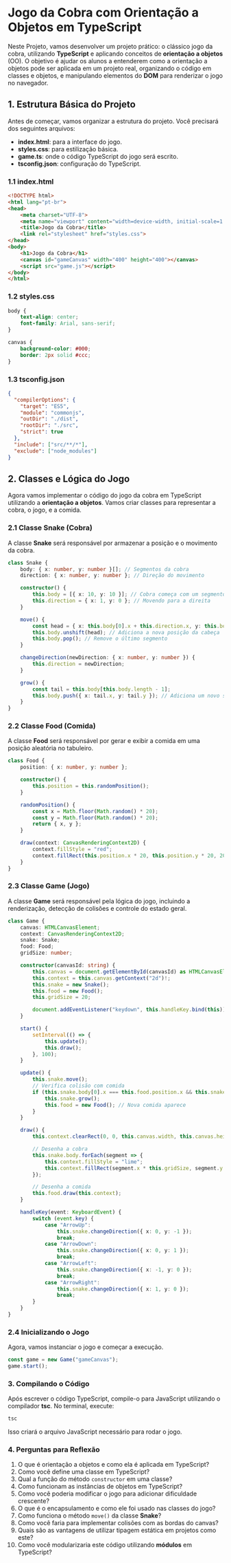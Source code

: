 # Jogo da Cobra com Orientação a Objetos em TypeScript

Neste Projeto, vamos desenvolver um projeto prático: o clássico jogo da cobra, utilizando **TypeScript** e aplicando conceitos de **orientação a objetos** (OO). O objetivo é ajudar os alunos a entenderem como a orientação a objetos pode ser aplicada em um projeto real, organizando o código em classes e objetos, e manipulando elementos do **DOM** para renderizar o jogo no navegador.

## 1. Estrutura Básica do Projeto

Antes de começar, vamos organizar a estrutura do projeto. Você precisará dos seguintes arquivos:

- **index.html**: para a interface do jogo.
- **styles.css**: para estilização básica.
- **game.ts**: onde o código TypeScript do jogo será escrito.
- **tsconfig.json**: configuração do TypeScript.

### 1.1 index.html

```html
<!DOCTYPE html>
<html lang="pt-br">
<head>
    <meta charset="UTF-8">
    <meta name="viewport" content="width=device-width, initial-scale=1.0">
    <title>Jogo da Cobra</title>
    <link rel="stylesheet" href="styles.css">
</head>
<body>
    <h1>Jogo da Cobra</h1>
    <canvas id="gameCanvas" width="400" height="400"></canvas>
    <script src="game.js"></script>
</body>
</html>
```

### 1.2 styles.css

```css
body {
    text-align: center;
    font-family: Arial, sans-serif;
}

canvas {
    background-color: #000;
    border: 2px solid #ccc;
}
```

### 1.3 tsconfig.json

```json
{
  "compilerOptions": {
    "target": "ES5",
    "module": "commonjs",
    "outDir": "./dist",
    "rootDir": "./src",
    "strict": true
  },
  "include": ["src/**/*"],
  "exclude": ["node_modules"]
}
```

## 2. Classes e Lógica do Jogo

Agora vamos implementar o código do jogo da cobra em TypeScript utilizando a **orientação a objetos**. Vamos criar classes para representar a cobra, o jogo, e a comida.

### 2.1 Classe Snake (Cobra)

A classe **Snake** será responsável por armazenar a posição e o movimento da cobra.

```typescript
class Snake {
    body: { x: number, y: number }[]; // Segmentos da cobra
    direction: { x: number, y: number }; // Direção do movimento

    constructor() {
        this.body = [{ x: 10, y: 10 }]; // Cobra começa com um segmento
        this.direction = { x: 1, y: 0 }; // Movendo para a direita
    }

    move() {
        const head = { x: this.body[0].x + this.direction.x, y: this.body[0].y + this.direction.y };
        this.body.unshift(head); // Adiciona a nova posição da cabeça
        this.body.pop(); // Remove o último segmento
    }

    changeDirection(newDirection: { x: number, y: number }) {
        this.direction = newDirection;
    }

    grow() {
        const tail = this.body[this.body.length - 1];
        this.body.push({ x: tail.x, y: tail.y }); // Adiciona um novo segmento à cobra
    }
}
```

### 2.2 Classe Food (Comida)

A classe **Food** será responsável por gerar e exibir a comida em uma posição aleatória no tabuleiro.

```typescript
class Food {
    position: { x: number, y: number };

    constructor() {
        this.position = this.randomPosition();
    }

    randomPosition() {
        const x = Math.floor(Math.random() * 20);
        const y = Math.floor(Math.random() * 20);
        return { x, y };
    }

    draw(context: CanvasRenderingContext2D) {
        context.fillStyle = "red";
        context.fillRect(this.position.x * 20, this.position.y * 20, 20, 20);
    }
}
```

### 2.3 Classe Game (Jogo)

A classe **Game** será responsável pela lógica do jogo, incluindo a renderização, detecção de colisões e controle do estado geral.

```typescript
class Game {
    canvas: HTMLCanvasElement;
    context: CanvasRenderingContext2D;
    snake: Snake;
    food: Food;
    gridSize: number;

    constructor(canvasId: string) {
        this.canvas = document.getElementById(canvasId) as HTMLCanvasElement;
        this.context = this.canvas.getContext("2d")!;
        this.snake = new Snake();
        this.food = new Food();
        this.gridSize = 20;

        document.addEventListener("keydown", this.handleKey.bind(this)); // Ligações de eventos de teclado
    }

    start() {
        setInterval(() => {
            this.update();
            this.draw();
        }, 100);
    }

    update() {
        this.snake.move();
        // Verifica colisão com comida
        if (this.snake.body[0].x === this.food.position.x && this.snake.body[0].y === this.food.position.y) {
            this.snake.grow();
            this.food = new Food(); // Nova comida aparece
        }
    }

    draw() {
        this.context.clearRect(0, 0, this.canvas.width, this.canvas.height); // Limpa o canvas

        // Desenha a cobra
        this.snake.body.forEach(segment => {
            this.context.fillStyle = "lime";
            this.context.fillRect(segment.x * this.gridSize, segment.y * this.gridSize, this.gridSize, this.gridSize);
        });

        // Desenha a comida
        this.food.draw(this.context);
    }

    handleKey(event: KeyboardEvent) {
        switch (event.key) {
            case "ArrowUp":
                this.snake.changeDirection({ x: 0, y: -1 });
                break;
            case "ArrowDown":
                this.snake.changeDirection({ x: 0, y: 1 });
                break;
            case "ArrowLeft":
                this.snake.changeDirection({ x: -1, y: 0 });
                break;
            case "ArrowRight":
                this.snake.changeDirection({ x: 1, y: 0 });
                break;
        }
    }
}
```

### 2.4 Inicializando o Jogo

Agora, vamos instanciar o jogo e começar a execução.

```typescript
const game = new Game("gameCanvas");
game.start();
```

### 3. Compilando o Código

Após escrever o código TypeScript, compile-o para JavaScript utilizando o compilador **tsc**. No terminal, execute:

```bash
tsc
```

Isso criará o arquivo JavaScript necessário para rodar o jogo.

### 4. Perguntas para Reflexão

1. O que é orientação a objetos e como ela é aplicada em TypeScript?
2. Como você define uma classe em TypeScript?
3. Qual a função do método `constructor` em uma classe?
4. Como funcionam as instâncias de objetos em TypeScript?
5. Como você poderia modificar o jogo para adicionar dificuldade crescente?
6. O que é o encapsulamento e como ele foi usado nas classes do jogo?
7. Como funciona o método `move()` da classe **Snake**?
8. Como você faria para implementar colisões com as bordas do canvas?
9. Quais são as vantagens de utilizar tipagem estática em projetos como este?
10. Como você modularizaria este código utilizando **módulos** em TypeScript?

